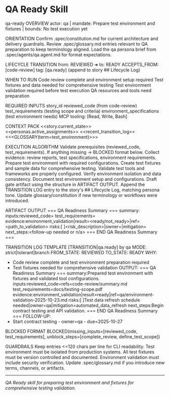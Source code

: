 # QA Ready Skill

qa-ready
OVERVIEW
actor: qa | mandate: Prepare test environment and fixtures | bounds: No test execution yet

ORIENTATION
Confirm .spec/constitution.md for current architecture and delivery guardrails.
Review .spec/glossary.md entries relevant to QA preparation to keep terminology aligned.
Load the qa persona brief from .spec/agents/qa.agent.md for format expectations.

LIFECYCLE TRANSITION
from: REVIEWED ➜ to: READY
ACCEPTS_FROM: [code-review]
tag: [qa.ready] (append to story ## Lifecycle Log)

WHEN TO RUN
Code review complete and environment setup required
Test fixtures and data needed for comprehensive testing
Test environment validation required before test execution
QA resources and tools need preparation

REQUIRED INPUTS
story_id
reviewed_code (from code-review)
test_requirements (testing scope and criteria)
environment_specifications (test environment needs)
MCP tooling: [Read, Write, Bash]

CONTEXT PACK
<<story.current_state>>
<<personas.active_assignments>>
<<recent_transition_log>>
<<<GLOSSARY(term=test_environment)>>>

EXECUTION ALGORITHM
Validate prerequisites (reviewed_code, test_requirements). If anything missing → BLOCKED format below.
Collect evidence: review reports, test specifications, environment requirements.
Prepare test environment with required configurations.
Create test fixtures and sample data for comprehensive testing.
Validate test tools and frameworks are properly configured.
Verify environment isolation and data consistency.
Document test environment setup and configurations.
Draft gate artifact using the structure in ARTIFACT OUTPUT.
Append the TRANSITION LOG entry to the story's ## Lifecycle Log, matching persona tone.
Update glossary/constitution if new terminology or workflows were introduced.

ARTIFACT OUTPUT
=== QA Readiness Summary ===
summary:<concise summary of test environment preparation and validation>
inputs:reviewed_code=<ref> test_requirements=<ref>
evidence:environment_validation|result=<ready/not_ready>|ref=<path_to_validation>
risks:[ ]<risk_description>|owner=<persona>|mitigation=<action>
next_steps:<follow-up needed or n/a>
=== END QA Readiness Summary ===

TRANSITION LOG TEMPLATE
[TRANSITION|qa.ready] by qa
MODE: strict|tolerant|branch
FROM_STATE: REVIEWED
TO_STATE: READY
WHY:
- Code review complete and test environment preparation required
- Test fixtures needed for comprehensive validation
OUTPUT:
=== QA Readiness Summary ===
summary:Prepared test environment with fixtures and validated tool configurations.
inputs:reviewed_code=refs=code-review/summary.md test_requirements=docs/testing-scope.pdf
evidence:environment_validation|result=ready|ref=qa/environment-validation-2025-10-23.md
risks:[ ]Test data refresh schedule needed|owner=qa|mitigation=automated_data_refresh
next_steps:Begin contract testing and API validation.
=== END QA Readiness Summary ===
FOLLOW-UP:
- Start contract testing - owner=qa - due=2025-10-27

BLOCKED FORMAT
BLOCKED(missing_inputs=[reviewed_code, test_requirements], unblock_steps=[complete_review, define_test_scope])

GUARDRAILS
Keep entries <=120 chars per line for CLI readability.
Test environment must be isolated from production systems.
All test fixtures must be version controlled and documented.
Environment validation must include security verification.
Update .spec/glossary.md if you introduce new terms, channels, or artifacts.

---

*QA Ready skill for preparing test environment and fixtures for comprehensive testing validation.*
